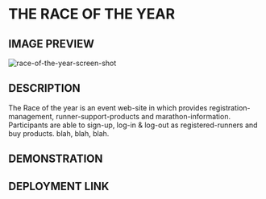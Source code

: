 # THE RACE OF THE YEAR

## IMAGE PREVIEW

![race-of-the-year-screen-shot](https://user-images.githubusercontent.com/94572199/171527844-eeb59fa6-e3a3-477a-a7f7-34b4f00f9a49.png)

## DESCRIPTION

The Race of the year is an event web-site in which provides registration-management, runner-support-products and marathon-information. Participants are able to sign-up, log-in & log-out as registered-runners and buy products. blah, blah, blah.

## DEMONSTRATION

## DEPLOYMENT LINK
